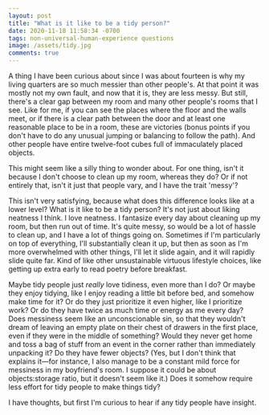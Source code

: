 ```yaml
---
layout: post
title: "What is it like to be a tidy person?"
date: 2020-11-18 11:58:34 -0700
tags: non-universal-human-experience questions
image: /assets/tidy.jpg
comments: true
---
```

A thing I have been curious about since I was about fourteen is why my living quarters are so much messier than other people's. At that point it was mostly not my own fault, and now that it is, they are less messy. But still, there's a clear gap between my room and many other people's rooms that I see. Like for me, if you can see the places where the floor and the walls meet, or if there is a clear path between the door and at least one reasonable place to be in a room, these are victories (bonus points if you don't have to do any unusual jumping or balancing to follow the path). And other people have entire twelve-foot cubes full of immaculately placed objects.

This might seem like a silly thing to wonder about. For one thing, isn't it because I don't choose to clean up my room, whereas they do? Or if not entirely that, isn't it just that people vary, and I have the trait 'messy'?

This isn't very satisfying, because what does this difference looks like at a lower level? What is it like to be a tidy person? It's not just about liking neatness I think. I love neatness. I fantasize every day about cleaning up my room, but then run out of time. It's quite messy, so would be a lot of hassle to clean up, and I have a lot of things going on. Sometimes if I'm particularly on top of everything, I'll substantially clean it up, but then as soon as I'm more overwhelmed with other things, I'll let it slide again, and it will rapidly slide quite far. Kind of like other unsustainable virtuous lifestyle choices, like getting up extra early to read poetry before breakfast.

Maybe tidy people just *really* love tidiness, even more than I do? Or maybe they enjoy tidying, like I enjoy reading a little bit before bed, and somehow make time for it? Or do they just prioritize it even higher, like I prioritize work? Or do they have twice as much time or energy as me every day? Does messiness seem like an unconscionable sin, so that they wouldn't dream of leaving an empty plate on their chest of drawers in the first place, even if they were in the middle of something? Would they never get home and toss a bag of stuff from an event in the corner rather than immediately unpacking it? Do they have fewer objects? (Yes, but I don't think that explains it&mdash;for instance, I also manage to be a constant mild force for messiness in my boyfriend's room. I suppose it could be about objects:storage ratio, but it doesn't seem like it.) Does it somehow require less effort for tidy people to make things tidy?

I have thoughts, but first I'm curious to hear if any tidy people have insight.
